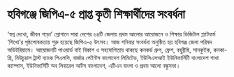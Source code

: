 # হবিগঞ্জে জিপিএ-৫ প্রাপ্ত কৃতী শিক্ষার্থীদের সংবর্ধনা

‘স্বপ্ন দেখো, জীবন গড়ো’ স্লোগানে সারা দেশের ৬৪টি জেলায় প্রথম আলোর আয়োজনে ও শিক্ষার ডিজিটাল প্ল্যাটফর্ম ‘শিখো’র পৃষ্ঠপোষকতায় শুরু হয়েছে জিপিএ-৫ উৎসব। আজ শনিবার সংবর্ধনা অনুষ্ঠিত হয় হবিগঞ্জ জেলা পরিষদ অডিটরিয়ামে। আয়োজনটি পাওয়ার্ড বাই বিকাশ ও সহযোগিতায় থাকছে কনকর্ড গ্রুপ, ফ্রেশ, বহুব্রীহি, সানকুইক, কনকা-গ্রি, মিউচুয়াল ট্রাস্ট ব্যাংক পিএলসি, বার্জার পেইন্টস বাংলাদেশ লিমিটেড, ইউসিএসআই ইউনিভার্সিটি বাংলাদেশ শাখা ক্যাম্পাস, ইউনিভার্সিটি অব লিবারেল আর্টস বাংলাদেশ, এটিএন বাংলা ও প্রথম আলো বন্ধুসভা।
